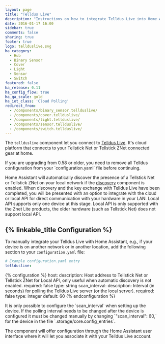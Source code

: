 ```yaml
---
layout: page
title: "Telldus Live"
description: "Instructions on how to integrate Telldus Live into Home Assistant."
date: 2016-01-17 16:00
sidebar: true
comments: false
sharing: true
footer: true
logo: tellduslive.svg
ha_category:
  - Hub
  - Binary Sensor
  - Cover
  - Light
  - Sensor
  - Switch
featured: false
ha_release: 0.11
ha_config_flow: true
ha_qa_scale: gold
ha_iot_class: 'Cloud Polling'
redirect_from:
  - /components/binary_sensor.tellduslive/
  - /components/cover.tellduslive/
  - /components/light.tellduslive/
  - /components/sensor.tellduslive/
  - /components/switch.tellduslive/
---
```


The `tellduslive` component let you connect to [Telldus Live](https://live.telldus.com). It's cloud platform that connects to your Tellstick Net or Tellstick ZNet connected gear at home.

<p class='note warning'>
If you are upgrading from 0.58 or older, you need to remove all Telldus configuration from your `configuration.yaml` file before continuing.
</p>

Home Assistant will automatically discover the presence of a Tellstick Net or Tellstick ZNet on your local network if the [discovery]({{site_root}}/components/discovery/) component is enabled. When discovery and the key exchange with Telldus Live have been completed, you will be presented with an option to integrate with the cloud or local API for direct communication with your hardware in your LAN. Local API supports only one device at this stage. Local API is only supported with the Znet Lite products, the older hardware (such as Tellstick Net) does not support local API.

## {% linkable_title Configuration %}

To manually integrate your Telldus Live with Home Assistant, e.g., if your device is on another network or in another location, add the following section to your `configuration.yaml` file:

```yaml
# Example configuration.yaml entry
tellduslive:
```

{% configuration %}
host:
  description: Host address to Tellstick Net or Tellstick ZNet for Local API, only useful when automatic discovery is not enabled.
  required: false
  type: string
scan_interval:
  description: Interval (in seconds) for polling the Telldus Live server (or the local server).
  required: false
  type: integer
  default: 60
{% endconfiguration %}

<p class='note'>
It is only possible to configure the `scan_interval` when setting up the device. If the polling interval needs to be changed after the device is configured it must be changed manually by changing `"scan_interval": 60,` for the device in the file `.storage/core.config_entries`.
</p>

The component will offer configuration through the Home Assistant user interface where it will let you associate it with your Telldus Live account.
